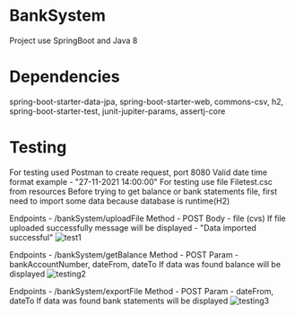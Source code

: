# BankSystem
Project use SpringBoot and Java 8
# Dependencies
spring-boot-starter-data-jpa, spring-boot-starter-web, commons-csv, h2, spring-boot-starter-test, junit-jupiter-params, assertj-core

# Testing
For testing used Postman to create request, port 8080
Valid date time format example - "27-11-2021 14:00:00"
For testing use file Filetest.csc from resources
Before trying to get balance or bank statements file, first need to import some data because database is runtime(H2)

Endpoints - /bankSystem/uploadFile
Method - POST
Body - file (cvs)
If file uploaded successfully message will be displayed - "Data imported successful"
![test1](https://user-images.githubusercontent.com/70907964/180756913-00e49a5c-967f-4410-9c64-2b63591db740.jpg)

Endpoints - /bankSystem/getBalance
Method - POST
Param - bankAccountNumber, dateFrom, dateTo
If data was found balance will be displayed
![testing2](https://user-images.githubusercontent.com/70907964/180757335-46c39d80-ff90-47a4-a6cd-c5be75ad0fa7.jpg)

Endpoints - /bankSystem/exportFile
Method - POST
Param - dateFrom, dateTo
If data was found bank statements will be displayed
![testing3](https://user-images.githubusercontent.com/70907964/180757599-cd213704-52a5-4eec-b85f-693df539d2ac.png)
